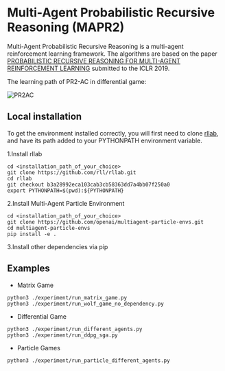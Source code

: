 # Multi-Agent Probabilistic Recursive Reasoning (MAPR2)
Multi-Agent Probabilistic Recursive Reasoning is a multi-agent reinforcement learning framework. The algorithms are based on the paper [PROBABILISTIC RECURSIVE REASONING FOR
MULTI-AGENT REINFORCEMENT LEARNING](https://openreview.net/pdf?id=rkl6As0cF7) submitted to the ICLR 2019.


The learning path of PR2-AC in differential game:

![PR2AC](./figures/PR2AC_3D_90.gif)

## Local installation

To get the environment installed correctly, you will first need to clone [rllab](https://github.com/rll/rllab), and have its path added to your PYTHONPATH environment variable.

1.Install rllab

```
cd <installation_path_of_your_choice>
git clone https://github.com/rll/rllab.git
cd rllab
git checkout b3a28992eca103cab3cb58363dd7a4bb07f250a0
export PYTHONPATH=$(pwd):${PYTHONPATH}
```

2.Install Multi-Agent Particle Environment

```
cd <installation_path_of_your_choice>
git clone https://github.com/openai/multiagent-particle-envs.git
cd multiagent-particle-envs
pip install -e .
```

3.Install other dependencies via pip

## Examples

* Matrix Game
```
python3 ./experiment/run_matrix_game.py
python3 ./experiment/run_wolf_game_no_dependency.py
```

* Differential Game
```
python3 ./experiment/run_different_agents.py
python3 ./experiment/run_ddpg_sga.py
```

* Particle Games
```
python3 ./experiment/run_particle_different_agents.py
```
